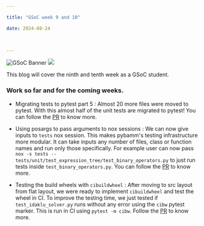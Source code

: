 ```yaml
---

title: "GSoC week 9 and 10"

date: 2024-08-24

  

---
```


![GSoC Banner](/GSoC_Banner.png)
<img src = "/GSoC_Banner.png">

This blog will cover the ninth and tenth week as a GSoC student.

### Work so far and for the coming weeks.

- Migrating tests to pytest part 5 : Almost 20 more files were moved to pytest. With this almost half of the unit tests are migrated to pytest! You can follow the [PR](https://github.com/pybamm-team/PyBaMM/pull/4333) to know more.

- Using posargs to pass arguments to nox sessions : We can now give inputs to `tests` nox session. This makes pybamm's testing infrastructure more modular. It can take inputs any number of files, class or function names and run only those specifically. For example user can now pass `nox -s tests -- tests/unit/test_expression_tree/test_binary_operators.py` to just run tests inside `test_binary_operators.py`. You can follow the [PR](https://github.com/pybamm-team/PyBaMM/pull/4334) to know more.

- Testing the build wheels with `cibuildwheel` : After moving to src layout from flat layout, we were ready to implement `cibuildwheel` and test the wheel in CI. To improve the testing time, we just tested if `test_idaklu_solver.py` runs without any error using the `cibw` pytest marker. This is run in CI using `pytest -m cibw`. Follow the [PR](https://github.com/pybamm-team/PyBaMM/pull/4341) to know more.
